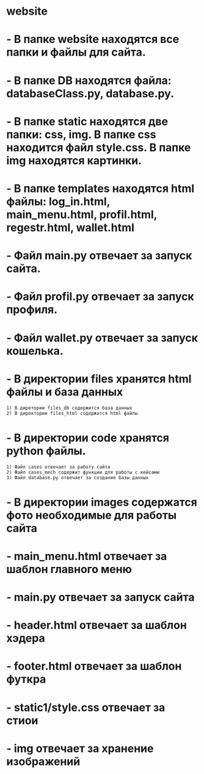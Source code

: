 # website
# - В папке website находятся все папки и файлы для сайта.
# - В папке DB находятся файла: databaseClass.py, database.py. 
# - В папке static находятся две папки: css, img. В папке css находится файл style.css. В папке img находятся картинки.
# - В папке templates находятся html файлы: log_in.html, main_menu.html, profil.html, regestr.html, wallet.html
# - Файл main.py отвечает за запуск сайта.
# - Файл profil.py отвечает за запуск профиля.
# - Файл wallet.py отвечает за запуск кошелька.

# - В директории files хранятся html файлы и база данных
    1) В диретории files_db содержится база данных
    2) В директории files_html содержатся html файлы
# - В директории code хранятся python файлы.
    1) Файл cases отвечает за работу сайта
    2) Файл cases_mech содержит функции для работы с кейсами
    3) Файл database.py отвечает за создание базы данных
# - В директории images содержатся фото необходимые для работы сайта

# - main_menu.html отвечает за шаблон главного меню
# - main.py отвечает за запуск сайта
# - header.html отвечает за шаблон хэдера
# - footer.html отвечает за шаблон футкра
# - static1/style.css отвечает за стиои
# - img отвечает за хранение изображений